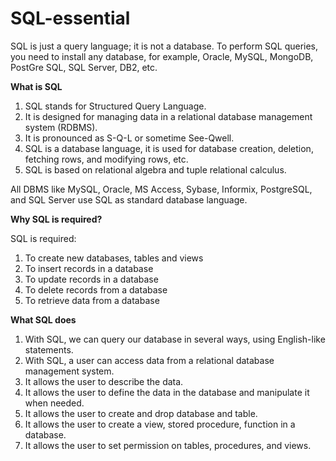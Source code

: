 # SQL-essential

SQL is just a query language; it is not a database. To perform SQL queries, you need to install any database, for example, Oracle, MySQL, MongoDB, PostGre SQL, SQL Server, DB2, etc.

<b>What is SQL</b>

1. SQL stands for Structured Query Language.
2. It is designed for managing data in a relational database management system (RDBMS).
3. It is pronounced as S-Q-L or sometime See-Qwell.
4. SQL is a database language, it is used for database creation, deletion, fetching rows, and modifying rows, etc.
5. SQL is based on relational algebra and tuple relational calculus.

All DBMS like MySQL, Oracle, MS Access, Sybase, Informix, PostgreSQL, and SQL Server use SQL as standard database language.

<b>Why SQL is required?</b>

SQL is required:

1. To create new databases, tables and views
2. To insert records in a database
3. To update records in a database
4. To delete records from a database
5. To retrieve data from a database

<b>What SQL does</b>

1. With SQL, we can query our database in several ways, using English-like statements.
2. With SQL, a user can access data from a relational database management system.
3. It allows the user to describe the data.
4. It allows the user to define the data in the database and manipulate it when needed.
5. It allows the user to create and drop database and table.
6. It allows the user to create a view, stored procedure, function in a database.
7. It allows the user to set permission on tables, procedures, and views.
